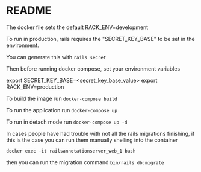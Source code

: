 # README

The docker file sets the default RACK_ENV=development

To run in production, rails requires the "SECRET_KEY_BASE" to be set in the environment.

You can generate this with `rails secret`

Then before running docker compose, set your environment variables

export SECRET_KEY_BASE=<secret_key_base_value>
export RACK_ENV=production

To build the image run `docker-compose build`

To run the application run `docker-compose up`

To run in detach mode run `docker-compose up -d`

In cases people have had trouble with not all the rails migrations finishing,
if this is the case you can run them manually shelling into the container

`docker exec -it railsannotationserver_web_1 bash`

then you can run the migration command `bin/rails db:migrate`

